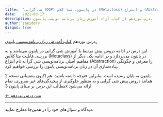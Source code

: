 ```yaml
---
title:  "شی گرایی (OOP) در پایتون: متا کلاس (Metaclass) و انتزاع (Abstraction)"
date:   2021-03-17
description: درس نوزدهم از کتاب آزاد آموزش زبان برنامه نویسی پایتون.
author: saeiddrv
disqus: true
---
```


درس نوزدهم [کتاب آموزش زبان برنامه‌نویسی پایتون.](http://coderz.ir/python)

این درس در ادامه دروس پیش مرتبط با آموزش شی گرایی در پایتون می‌باشد و به بررسی قابلیت متا کلاس (Metaclass) در پایتون می‌پردازد و در ادامه یکی دیگر از مفاهیم اصلی برنامه‌نویسی شی گرا به نام انتزاع (Abstraction) را معرفی و چگونگی پیاده‌سازی آن در زبان برنامه‌نویسی پایتون را بررسی خواهیم کرد.

توجه داشته باشید، هم اکنون پشتیبانی نسخه 2x پایتون به پایان رسیده است. بنابراین	همانند دروس پیش شی گرایی و به منظور جلوگیری از پیچیدگی‌های غیر ضروری، تمام مطالب این درس بر مبنای پایتون 3x ارائه می‌شود.


[← متن درس نوزدهم](https://python.coderz.ir/lessons/l19.html)



---

دیدگاه و سوال‌های خود را در همین‌جا مطرح نمایید.
